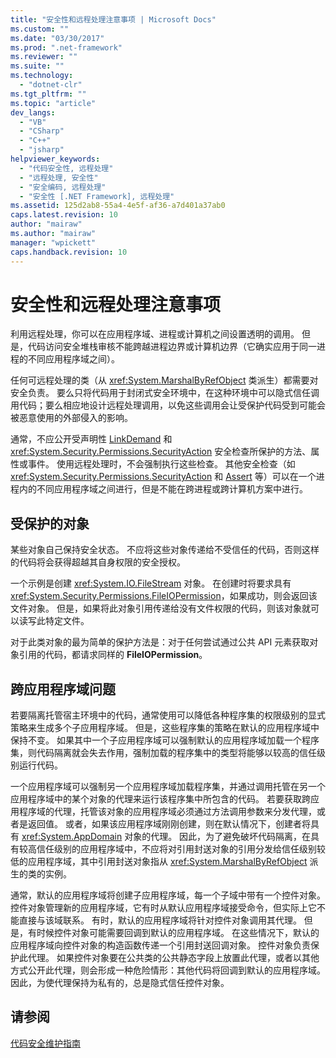 ```yaml
---
title: "安全性和远程处理注意事项 | Microsoft Docs"
ms.custom: ""
ms.date: "03/30/2017"
ms.prod: ".net-framework"
ms.reviewer: ""
ms.suite: ""
ms.technology: 
  - "dotnet-clr"
ms.tgt_pltfrm: ""
ms.topic: "article"
dev_langs: 
  - "VB"
  - "CSharp"
  - "C++"
  - "jsharp"
helpviewer_keywords: 
  - "代码安全性, 远程处理"
  - "远程处理, 安全性"
  - "安全编码, 远程处理"
  - "安全性 [.NET Framework], 远程处理"
ms.assetid: 125d2ab8-55a4-4e5f-af36-a7d401a37ab0
caps.latest.revision: 10
author: "mairaw"
ms.author: "mairaw"
manager: "wpickett"
caps.handback.revision: 10
---
```

# 安全性和远程处理注意事项
利用远程处理，你可以在应用程序域、进程或计算机之间设置透明的调用。  但是，代码访问安全堆栈审核不能跨越进程边界或计算机边界（它确实应用于同一进程的不同应用程序域之间）。  
  
 任何可远程处理的类（从 <xref:System.MarshalByRefObject> 类派生）都需要对安全负责。  要么只将代码用于封闭式安全环境中，在这种环境中可以隐式信任调用代码；要么相应地设计远程处理调用，以免这些调用会让受保护代码受到可能会被恶意使用的外部侵入的影响。  
  
 通常，不应公开受声明性 [LinkDemand](../../../docs/framework/misc/link-demands.md) 和 <xref:System.Security.Permissions.SecurityAction> 安全检查所保护的方法、属性或事件。  使用远程处理时，不会强制执行这些检查。  其他安全检查（如 <xref:System.Security.Permissions.SecurityAction> 和 [Assert](../../../docs/framework/misc/using-the-assert-method.md) 等）可以在一个进程内的不同应用程序域之间进行，但是不能在跨进程或跨计算机方案中进行。  
  
## 受保护的对象  
 某些对象自己保持安全状态。  不应将这些对象传递给不受信任的代码，否则这样的代码将会获得超越其自身权限的安全授权。  
  
 一个示例是创建 <xref:System.IO.FileStream> 对象。  在创建时将要求具有 <xref:System.Security.Permissions.FileIOPermission>，如果成功，则会返回该文件对象。  但是，如果将此对象引用传递给没有文件权限的代码，则该对象就可以读写此特定文件。  
  
 对于此类对象的最为简单的保护方法是：对于任何尝试通过公共 API 元素获取对象引用的代码，都请求同样的 **FileIOPermission**。  
  
## 跨应用程序域问题  
 若要隔离托管宿主环境中的代码，通常使用可以降低各种程序集的权限级别的显式策略来生成多个子应用程序域。  但是，这些程序集的策略在默认的应用程序域中保持不变。  如果其中一个子应用程序域可以强制默认的应用程序域加载一个程序集，则代码隔离就会失去作用，强制加载的程序集中的类型将能够以较高的信任级别运行代码。  
  
 一个应用程序域可以强制另一个应用程序域加载程序集，并通过调用托管在另一个应用程序域中的某个对象的代理来运行该程序集中所包含的代码。  若要获取跨应用程序域的代理，托管该对象的应用程序域必须通过方法调用参数来分发代理，或者是返回值。  或者，如果该应用程序域刚刚创建，则在默认情况下，创建者将具有 <xref:System.AppDomain> 对象的代理。  因此，为了避免破坏代码隔离，在具有较高信任级别的应用程序域中，不应将对引用封送对象的引用分发给信任级别较低的应用程序域，其中引用封送对象指从 <xref:System.MarshalByRefObject> 派生的类的实例。  
  
 通常，默认的应用程序域将创建子应用程序域，每一个子域中带有一个控件对象。  控件对象管理新的应用程序域，它有时从默认应用程序域接受命令，但实际上它不能直接与该域联系。  有时，默认的应用程序域将针对控件对象调用其代理。  但是，有时候控件对象可能需要回调到默认的应用程序域。  在这些情况下，默认的应用程序域向控件对象的构造函数传递一个引用封送回调对象。  控件对象负责保护此代理。  如果控件对象要在公共类的公共静态字段上放置此代理，或者以其他方式公开此代理，则会形成一种危险情形：其他代码将回调到默认的应用程序域。  因此，为使代理保持为私有的，总是隐式信任控件对象。  
  
## 请参阅  
 [代码安全维护指南](../../../docs/standard/security/secure-coding-guidelines.md)